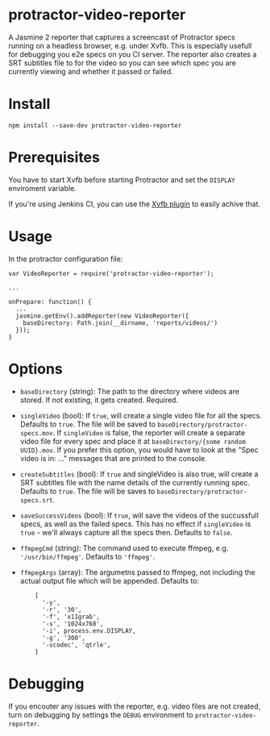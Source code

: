 # protractor-video-reporter

A Jasmine 2 reporter that captures a screencast of Protractor specs running on a headless browser, e.g. under Xvfb.
This is especially usefull for debugging you e2e specs on you CI server.
The reporter also creates a SRT subtitles file to for the video so you can see which spec you are currently viewing and whether it passed or failed.

# Install

    npm install --save-dev protractor-video-reporter

# Prerequisites

You have to start Xvfb before starting Protractor and set the `DISPLAY` enviroment variable.

If you're using Jenkins CI, you can use the [Xvfb plugin](https://wiki.jenkins-ci.org/display/JENKINS/Xvfb+Plugin) to easily achive that.

# Usage

In the protractor configuration file:

    var VideoReporter = require('protractor-video-reporter');

    ...

    onPrepare: function() {
      ...
      jasmine.getEnv().addReporter(new VideoReporter({
        baseDirectory: Path.join(__dirname, 'reports/videos/')
      }));
    }


# Options

* `baseDirectory` (string): The path to the directory where videos are stored. If not existing, it gets created. Required.

* `singleVideo` (bool): If `true`, will create a single video file for all the specs. Defaults to `true`.
The file will be saved to `baseDirectory/protractor-specs.mov`.
If `singleVideo` is false, the reporter will create a separate video file for every spec and place it at `baseDirectory/{some random UUID}.mov`.
If you prefer this option, you would have to look at the "Spec video is in: ..." messages that are printed to the console.

* `createSubtitles` (bool): If `true` and singleVideo is also true, will create a SRT subtitles file with the name details of the currently running spec. Defaults to `true`.
The file will be saves to `baseDirectory/protractor-specs.srt`.

* `saveSuccessVideos` (bool): If `true`, will save the videos of the succussfull specs, as well as the failed specs. This has no effect if `singleVideo` is `true` - we'll always capture all the specs then. Defaults to `false`.

* `ffmpegCmd` (string):  The command used to execute ffmpeg, e.g. `'/usr/bin/ffmpeg'`. Defaults to `'ffmpeg'`.

* `ffmpegArgs` (array): The argumetns passed to ffmpeg, not including the actual output file which will be appended. Defaults to:

    ```
        [
          '-y',
          '-r', '30',
          '-f', 'x11grab',
          '-s', '1024x768',
          '-i', process.env.DISPLAY,
          '-g', '300',
          '-vcodec', 'qtrle',
        ]
    ```

# Debugging

If you encouter any issues with the reporter, e.g. video files are not created,
turn on debugging by settings the `DEBUG` environment to `protractor-video-reporter`.